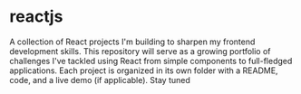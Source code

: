 # reactjs
A collection of React projects I'm building to sharpen my frontend development skills. This repository will serve as a growing portfolio of challenges I've tackled using React from simple components to full-fledged applications. Each project is organized in its own folder with a README, code, and a live demo (if applicable). Stay tuned
